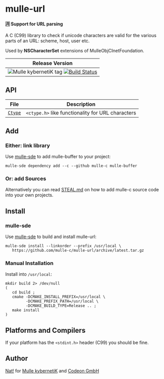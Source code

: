 # mulle-url

#### 🈷️ Support for URL parsing

A C (C99) library to check if unicode characters are valid for the various
parts of an URL: scheme, host, user etc.


Used by **NSCharacterSet** extensions of MulleObjCInetFoundation.


| Release Version
|-----------------------------------
| ![Mulle kybernetiK tag](https://img.shields.io/github/tag/mulle-c/mulle-url.svg?branch=release) [![Build Status](https://github.com/mulle-c/mulle-url/workflows/CI/badge.svg?branch=release)](https://github.com/mulle-c/mulle-url/actions)



## API

File                                    | Description
--------------------------------------- | ----------------------------------------
[`Ctype`](dox/API_CTYPE.md)             | `<ctype.h>` like functionality for URL characters


## Add

### Either: link library

Use [mulle-sde](//github.com/mulle-sde) to add mulle-buffer to your project:

```
mulle-sde dependency add --c --github mulle-c mulle-buffer
```

### Or: add Sources

Alternatively you can read [STEAL.md](//github.com/mulle-c11/dox/STEAL.md) on
how to add mulle-c source code into your own projects.


## Install

### mulle-sde

Use [mulle-sde](//github.com/mulle-sde) to build and install mulle-url:

```
mulle-sde install --linkorder --prefix /usr/local \
   https://github.com/mulle-c/mulle-url/archive/latest.tar.gz
```

### Manual Installation

Install into `/usr/local`:

```
mkdir build 2> /dev/null
(
   cd build ;
   cmake -DCMAKE_INSTALL_PREFIX=/usr/local \
         -DCMAKE_PREFIX_PATH=/usr/local \
         -DCMAKE_BUILD_TYPE=Release .. ;
   make install
)
```

## Platforms and Compilers

If your platform has the `<stdint.h>` header (C99) you should be fine.



## Author

[Nat!](//www.mulle-kybernetik.com/weblog) for
[Mulle kybernetiK](//www.mulle-kybernetik.com) and
[Codeon GmbH](//www.codeon.de)
